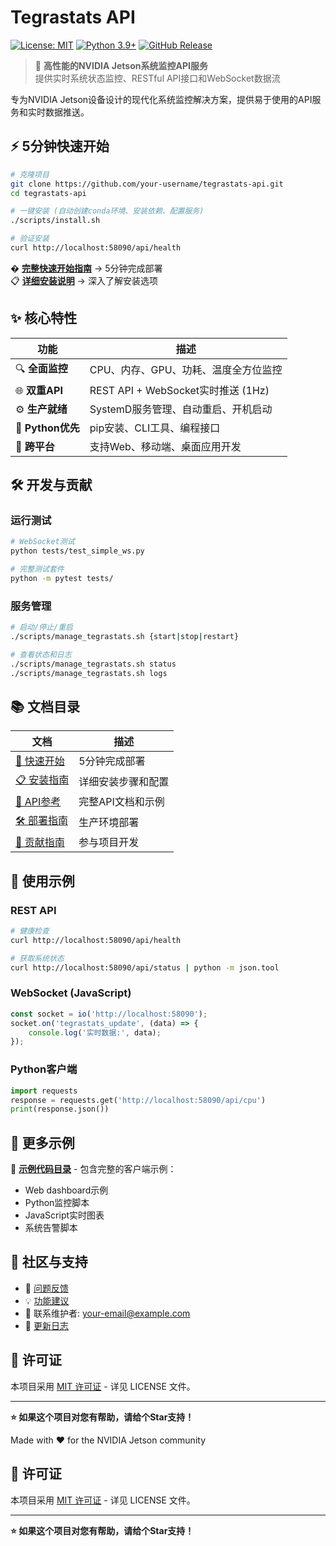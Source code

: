 # Tegrastats API

[![License: MIT](https://img.shields.io/badge/License-MIT-yellow.svg)](https://opensource.org/licenses/MIT)
[![Python 3.9+](https://img.shields.io/badge/python-3.9+-blue.svg)](https://www.python.org/downloads/)
[![GitHub Release](https://img.shields.io/github/release/your-username/tegrastats-api.svg)](https://github.com/your-username/tegrastats-api/releases)

> 🚀 **高性能的NVIDIA Jetson系统监控API服务**  
> 提供实时系统状态监控、RESTful API接口和WebSocket数据流

专为NVIDIA Jetson设备设计的现代化系统监控解决方案，提供易于使用的API服务和实时数据推送。

## ⚡ 5分钟快速开始

```bash
# 克隆项目
git clone https://github.com/your-username/tegrastats-api.git
cd tegrastats-api

# 一键安装 (自动创建conda环境、安装依赖、配置服务)
./scripts/install.sh

# 验证安装
curl http://localhost:58090/api/health
```

� **[完整快速开始指南](docs/QUICKSTART.md)** → 5分钟完成部署  
📋 **[详细安装说明](docs/INSTALLATION_GUIDE.md)** → 深入了解安装选项

## ✨ 核心特性

| 功能 | 描述 |
|------|------|
| 🔍 **全面监控** | CPU、内存、GPU、功耗、温度全方位监控 |
| 🌐 **双重API** | REST API + WebSocket实时推送 (1Hz) |
| ⚙️ **生产就绪** | SystemD服务管理、自动重启、开机启动 |
| 🐍 **Python优先** | pip安装、CLI工具、编程接口 |
| 📱 **跨平台** | 支持Web、移动端、桌面应用开发 |

## 🛠️ 开发与贡献

### 运行测试
```bash
# WebSocket测试
python tests/test_simple_ws.py

# 完整测试套件
python -m pytest tests/
```

### 服务管理
```bash
# 启动/停止/重启
./scripts/manage_tegrastats.sh {start|stop|restart}

# 查看状态和日志
./scripts/manage_tegrastats.sh status
./scripts/manage_tegrastats.sh logs
```

## 📚 文档目录

| 文档 | 描述 |
|------|------|
| [🚀 快速开始](docs/QUICKSTART.md) | 5分钟完成部署 |
| [📋 安装指南](docs/INSTALLATION_GUIDE.md) | 详细安装步骤和配置 |
| [📖 API参考](docs/API_REFERENCE.md) | 完整API文档和示例 |
| [🛠️ 部署指南](docs/DEPLOYMENT_GUIDE.md) | 生产环境部署 |
| [🤝 贡献指南](CONTRIBUTING.md) | 参与项目开发 |

## 📖 使用示例

### REST API
```bash
# 健康检查
curl http://localhost:58090/api/health

# 获取系统状态  
curl http://localhost:58090/api/status | python -m json.tool
```

### WebSocket (JavaScript)
```javascript
const socket = io('http://localhost:58090');
socket.on('tegrastats_update', (data) => {
    console.log('实时数据:', data);
});
```

### Python客户端
```python
import requests
response = requests.get('http://localhost:58090/api/cpu')
print(response.json())
```

## 🌟 更多示例

📁 **[示例代码目录](examples/)** - 包含完整的客户端示例：
- Web dashboard示例
- Python监控脚本  
- JavaScript实时图表
- 系统告警脚本

## 🤝 社区与支持

- 🐛 [问题反馈](https://github.com/your-username/tegrastats-api/issues)
- 💡 [功能建议](https://github.com/your-username/tegrastats-api/discussions)
- 📧 联系维护者: your-email@example.com
- 📝 [更新日志](CHANGELOG.md)

## 📄 许可证

本项目采用 [MIT 许可证](LICENSE) - 详见 LICENSE 文件。

---

**⭐ 如果这个项目对您有帮助，请给个Star支持！**

Made with ❤️ for the NVIDIA Jetson community

## 📄 许可证

本项目采用 [MIT 许可证](LICENSE) - 详见 LICENSE 文件。

---

**⭐ 如果这个项目对您有帮助，请给个Star支持！**
